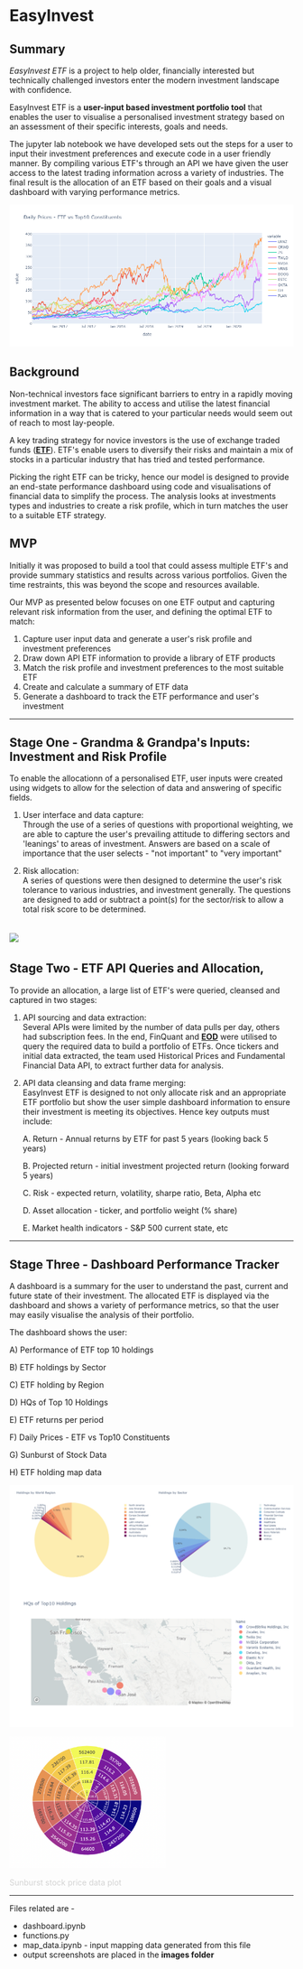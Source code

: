 
# EasyInvest

## Summary

*EasyInvest ETF* is a project to help older, financially interested but technically challenged investors enter the modern investment landscape with confidence.  

EasyInvest ETF is a **user-input based investment portfolio tool** that enables the user to visualise a personalised investment strategy based on an assessment of their specific interests, goals and needs.

The jupyter lab notebook we have developed sets out the steps for a user to input their investment preferences and execute code in a user friendly manner. By compiling various ETF's through an API we have given the user access to the latest trading information across a variety of industries. The final result is the allocation of an ETF based on their goals and a visual dashboard with varying performance metrics.   

![](daily_prices_etf_vs_top10.png)

## Background
Non-technical investors face significant barriers to entry in a rapidly moving investment market. The ability to access and utilise the latest financial information in a way that is catered to your particular needs would seem out of reach to most lay-people. 

A key trading strategy for novice investors is the use of exchange traded funds ([**ETF**](https://www.investopedia.com/terms/e/etf.asp)). ETF's enable users to diversify their risks and maintain a mix of stocks in a particular industry that has tried and tested performance. 

Picking the right ETF can be tricky, hence our model is designed to provide an end-state performance dashboard using code and visualisations of financial data to simplify the process. The analysis looks at investments types and industries to create a risk profile, which in turn matches the user to a suitable ETF strategy.

## MVP
Initially it was proposed to build a tool that could assess multiple ETF's and provide summary statistics and results across various portfolios. Given the time restraints, this was beyond the scope and resources available. 

Our MVP as presented below focuses on one ETF output and capturing relevant risk information from the user, and defining the optimal ETF to match:

1. Capture user input data and generate a user's risk profile and investment preferences
2. Draw down API ETF information to provide a library of ETF products
3. Match the risk profile and investment preferences to the most suitable ETF
4. Create and calculate a summary of ETF data
5. Generate a dashboard to track the ETF performance and user's investment


-------------
 
## Stage One - Grandma & Grandpa's Inputs: Investment and Risk Profile

 To enable the allocationn of a personalised ETF, user inputs were created using widgets to allow for the selection of data and answering of specific fields.   

1. User interface and data capture:  
Through the use of a series of questions with proportional weighting, we are able to capture the user's prevailing attitude to differing sectors and 'leanings' to areas of investment. Answers are based on a scale of importance that the user selects - "not important" to "very important"

2. Risk allocation:  
A series of questions were then designed to determine the user's risk tolerance to various industries, and investment generally. The questions are designed to add or subtract a point(s) for the sector/risk to allow a total risk score to be determined.


![](userinput.gif)
---------------

## Stage Two - ETF API Queries and Allocation,
 
To provide an allocation, a large list of ETF's were queried, cleansed and captured in two stages:

1. API sourcing and data extraction:  
Several APIs were limited by the number of data pulls per day, others had subscription fees. In the end, FinQuant and [**EOD**](https://eodhistoricaldata.com/) were utilised to query the required data to build a portfolio of ETFs. Once tickers and initial data extracted, the team used Historical Prices and Fundamental Financial Data API, to extract further data for analysis.


2. API data cleansing and data frame merging:  
EasyInvest ETF is designed to not only allocate risk and an appropriate ETF portfolio but show the user simple dashboard information to ensure their investment is meeting its objectives.
Hence key outputs must include:  

    A. Return - Annual returns by ETF for past 5 years (looking back 5 years)

    B. Projected return - initial investment projected return (looking forward 5 years)

    C. Risk - expected return, volatility, sharpe ratio, Beta, Alpha etc

    D. Asset allocation - ticker, and portfolio weight (% share)

    E. Market health indicators - S&P 500 current state, etc

--------------

## Stage Three - Dashboard Performance Tracker

A dashboard is a summary for the user to understand the past, current and future state of their investment. The allocated ETF is displayed via the dashboard and shows a variety of performance metrics, so that the user may easily visualise the analysis of their portfolio.

The dashboard shows the user:

A) Performance of ETF top 10 holdings

B) ETF holdings by Sector

C) ETF holding by Region

D) HQs of Top 10 Holdings

E) ETF returns per period

F) Daily Prices - ETF vs Top10 Constituents

G) Sunburst of Stock Data

H) ETF holding map data

![](dash.png)

<img src="sunbursts-stock-price-data.png" alt="sunburst" width="55%" />

<font size="small" color="lightgrey">Sunburst stock price data plot</font>

----  

Files related are - 
<ul><li>dashboard.ipynb</li>
 <li>functions.py</li>
 <li>map_data.ipynb - input mapping data generated from this file </li>
 <li>output screenshots are placed in the <strong>images folder</strong></li>
  </ul>
